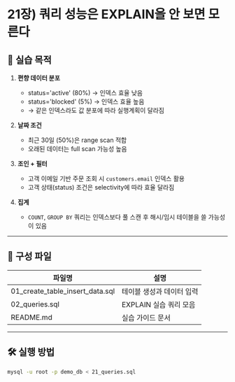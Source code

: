 # 21장) 쿼리 성능은 EXPLAIN을 안 보면 모른다


## 📌 실습 목적

1. **편향 데이터 분포**
   - status='active' (80%) → 인덱스 효율 낮음
   - status='blocked' (5%) → 인덱스 효율 높음
   - → 같은 인덱스라도 값 분포에 따라 실행계획이 달라짐

2. **날짜 조건**
   - 최근 30일 (50%)은 range scan 적합
   - 오래된 데이터는 full scan 가능성 높음

3. **조인 + 필터**
   - 고객 이메일 기반 주문 조회 시 `customers.email` 인덱스 활용
   - 고객 상태(status) 조건은 selectivity에 따라 효율 달라짐

4. **집계**
   - `COUNT`, `GROUP BY` 쿼리는 인덱스보다 풀 스캔 후 해시/임시 테이블을 쓸 가능성이 있음



---


## 📂 구성 파일
| 파일명 | 설명 |
|--------|------|
| 01_create_table_insert_data.sql | 테이블 생성과 데이터 입력 |
| 02_queries.sql | EXPLAIN 실습 쿼리 모음 |
| README.md | 실습 가이드 문서 |



---


## 🛠️ 실행 방법

```bash
mysql -u root -p demo_db < 21_queries.sql
